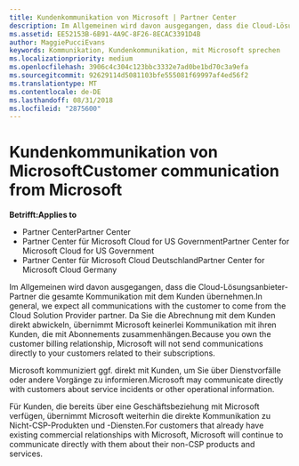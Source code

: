 ```yaml
---
title: Kundenkommunikation von Microsoft | Partner Center
description: Im Allgemeinen wird davon ausgegangen, dass die Cloud-Lösungsanbieter-Partner die gesamte Kommunikation mit dem Kunden übernehmen.
ms.assetid: EE52153B-6B91-4A9C-8F26-8ECAC3391D4B
author: MaggiePucciEvans
keywords: Kommunikation, Kundenkommunikation, mit Microsoft sprechen
ms.localizationpriority: medium
ms.openlocfilehash: 3906c4c304c123bbc3332e7ad0be1bd70c3a9efa
ms.sourcegitcommit: 92629114d5081103bfe555081f69997af4ed56f2
ms.translationtype: MT
ms.contentlocale: de-DE
ms.lasthandoff: 08/31/2018
ms.locfileid: "2875600"
---
```

# <a name="customer-communication-from-microsoft"></a><span data-ttu-id="7a0a9-104">Kundenkommunikation von Microsoft</span><span class="sxs-lookup"><span data-stu-id="7a0a9-104">Customer communication from Microsoft</span></span>

**<span data-ttu-id="7a0a9-105">Betrifft:</span><span class="sxs-lookup"><span data-stu-id="7a0a9-105">Applies to</span></span>**

-  <span data-ttu-id="7a0a9-106">Partner Center</span><span class="sxs-lookup"><span data-stu-id="7a0a9-106">Partner Center</span></span>
-  <span data-ttu-id="7a0a9-107">Partner Center für Microsoft Cloud for US Government</span><span class="sxs-lookup"><span data-stu-id="7a0a9-107">Partner Center for Microsoft Cloud for US Government</span></span>
-  <span data-ttu-id="7a0a9-108">Partner Center für Microsoft Cloud Deutschland</span><span class="sxs-lookup"><span data-stu-id="7a0a9-108">Partner Center for Microsoft Cloud Germany</span></span>

<span data-ttu-id="7a0a9-109">Im Allgemeinen wird davon ausgegangen, dass die Cloud-Lösungsanbieter-Partner die gesamte Kommunikation mit dem Kunden übernehmen.</span><span class="sxs-lookup"><span data-stu-id="7a0a9-109">In general, we expect all communications with the customer to come from the Cloud Solution Provider partner.</span></span> <span data-ttu-id="7a0a9-110">Da Sie die Abrechnung mit dem Kunden direkt abwickeln, übernimmt Microsoft keinerlei Kommunikation mit ihren Kunden, die mit Abonnements zusammenhängen.</span><span class="sxs-lookup"><span data-stu-id="7a0a9-110">Because you own the customer billing relationship, Microsoft will not send communications directly to your customers related to their subscriptions.</span></span>

<span data-ttu-id="7a0a9-111">Microsoft kommuniziert ggf. direkt mit Kunden, um Sie über Dienstvorfälle oder andere Vorgänge zu informieren.</span><span class="sxs-lookup"><span data-stu-id="7a0a9-111">Microsoft may communicate directly with customers about service incidents or other operational information.</span></span>

<span data-ttu-id="7a0a9-112">Für Kunden, die bereits über eine Geschäftsbeziehung mit Microsoft verfügen, übernimmt Microsoft weiterhin die direkte Kommunikation zu Nicht-CSP-Produkten und -Diensten.</span><span class="sxs-lookup"><span data-stu-id="7a0a9-112">For customers that already have existing commercial relationships with Microsoft, Microsoft will continue to communicate directly with them about their non-CSP products and services.</span></span>

 

 



